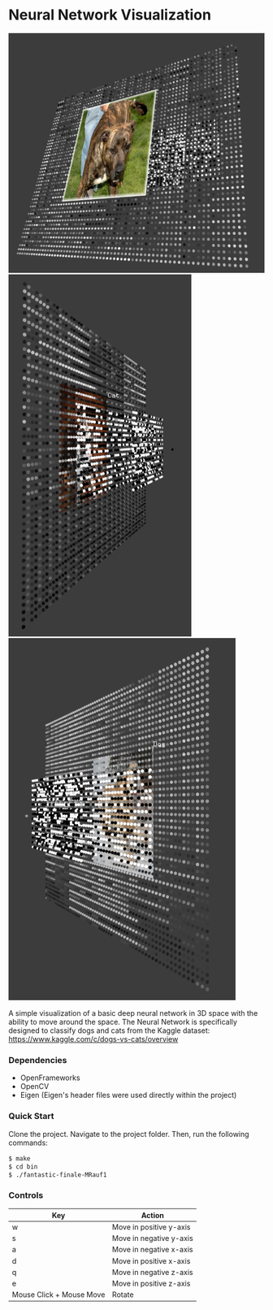 # Neural Network Visualization

<img src="images/vis_1.png" />
<img src="images/vis_2.png" />
<img src="images/vis_3.png" />

A simple visualization of a basic deep neural network in 3D space with the ability to move around the space. The Neural Network is specifically designed to classify dogs and cats from the Kaggle dataset: https://www.kaggle.com/c/dogs-vs-cats/overview

### Dependencies
* OpenFrameworks
* OpenCV
* Eigen (Eigen's header files were used directly within the project)

### Quick Start
Clone the project. Navigate to the project folder. Then, run the following commands:
```console
$ make
$ cd bin
$ ./fantastic-finale-MRauf1
```

### Controls
| Key                       | Action                    |
| ------------------------- | ------------------------- |
| w                         | Move in positive y-axis   |
| s                         | Move in negative y-axis   |
| a                         | Move in negative x-axis   |
| d                         | Move in positive x-axis   |
| q                         | Move in negative z-axis   |
| e                         | Move in positive z-axis   |
| Mouse Click + Mouse Move  | Rotate                    |

